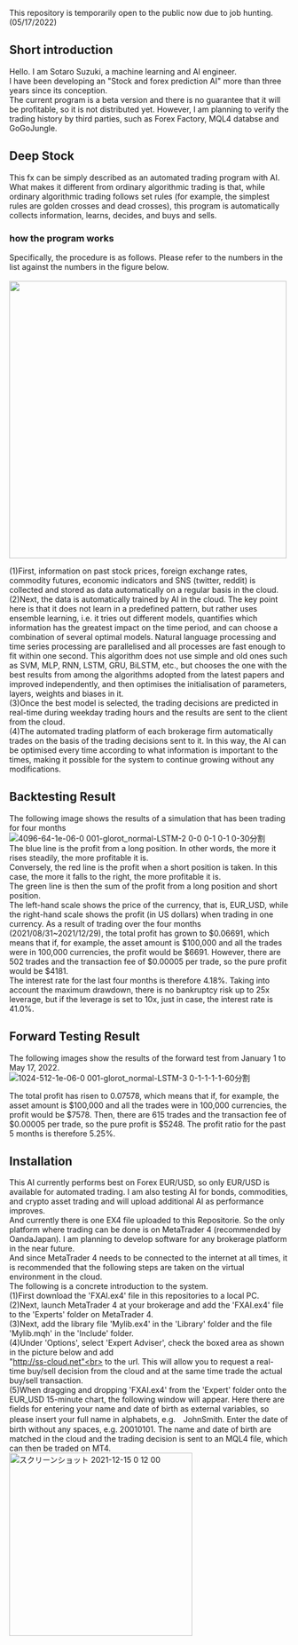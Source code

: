 This repository is temporarily open to the public now due to job hunting. (05/17/2022)<br>

## Short introduction
Hello. I am Sotaro Suzuki, a machine learning and AI engineer.<br>
I have been developing an "Stock and forex prediction AI" more than three years since its conception.<br>
The current program is a beta version and there is no guarantee that it will be profitable, so it is not distributed yet.
However, I am planning to verify the trading history by third parties, such as Forex Factory, MQL4 databse and GoGoJungle.<br>

## Deep Stock
This fx can be simply described as an automated trading program with AI.<br>
What makes it different from ordinary algorithmic trading is that, while ordinary algorithmic trading follows set rules (for example, the simplest rules are golden crosses and dead crosses), this program is automatically collects information, learns, decides, and buys and sells.

### how the program works
Specifically, the procedure is as follows. Please refer to the numbers in the list against the numbers in the figure below.<br><br>
<img src="https://user-images.githubusercontent.com/95641926/168771698-6a3ec352-7f8d-4130-a73a-c5b4b5e0e519.png" width="500">

(1)First, information on past stock prices, foreign exchange rates, commodity futures, economic indicators and SNS (twitter, reddit) is collected and stored as data automatically on a regular basis in the cloud.<br>
(2)Next, the data is automatically trained by AI in the cloud. The key point here is that it does not learn in a predefined pattern, but rather uses ensemble learning, i.e. it tries out different models, quantifies which information has the greatest impact on the time period, and can choose a combination of several optimal models. Natural language processing and time series processing are parallelised and all processes are fast enough to fit within one second. This algorithm does not use simple and old ones such as SVM, MLP, RNN, LSTM, GRU, BiLSTM, etc., but chooses the one with the best results from among the algorithms adopted from the latest papers and improved independently, and then optimises the initialisation of parameters, layers, weights and biases in it.<br>
(3)Once the best model is selected, the trading decisions are predicted in real-time during weekday trading hours and the results are sent to the client from the cloud.<br>
(4)The automated trading platform of each brokerage firm automatically trades on the basis of the trading decisions sent to it.
In this way, the AI can be optimised every time according to what information is important to the times, making it possible for the system to continue growing without any modifications.<br>

## Backtesting Result
The following image shows the results of a simulation that has been trading for four months<br>
![4096-64-1e-06-0 001-glorot_normal-LSTM-2 0-0 0-1 0-1 0-30分割](https://user-images.githubusercontent.com/95641926/147685891-28501ed7-1290-4642-857c-627b2848916f.png)
<br>
The blue line is the profit from a long position. In other words, the more it rises steadily, the more profitable it is.<br>
Conversely, the red line is the profit when a short position is taken. In this case, the more it falls to the right, the more profitable it is.<br>
The green line is then the sum of the profit from a long position and short position.<br>
The left-hand scale shows the price of the currency, that is, EUR_USD, while the right-hand scale shows the profit (in US dollars) when trading in one currency. As a result of trading over the four months (2021/08/31~2021/12/29), the total profit has grown to $0.06691, which means that if, for example, the asset amount is $100,000 and all the trades were in 100,000 currencies, the profit would be $6691. However, there are 502 trades and the transaction fee of $0.00005 per trade, so the pure profit would be $4181.<br>
The interest rate for the last four months is therefore 4.18%. Taking into account the maximum drawdown, there is no bankruptcy risk up to 25x leverage, but if the leverage is set to 10x, just in case, the interest rate is 41.0%.<br>

## Forward Testing Result
The following images show the results of the forward test from January 1 to May 17, 2022. <br>
![1024-512-1e-06-0 001-glorot_normal-LSTM-3 0-1-1-1-1-60分割](https://user-images.githubusercontent.com/95641926/168840483-3879ff7a-5538-401e-b5d3-019e7695d0e0.png)

The total profit has risen to 0.07578, which means that if, for example, the asset amount is $100,000 and all the trades were in 100,000 currencies, the profit would be $7578. Then, there are 615 trades and the transaction fee of $0.00005 per trade, so the pure profit is $5248.
The profit ratio for the past 5 months is therefore 5.25%. <br>

## Installation
This AI currently performs best on Forex EUR/USD, so only EUR/USD is available for automated trading. I am also testing AI for bonds, commodities, and crypto asset trading and will upload additional AI as performance improves.<br>
And currently there is one EX4 file uploaded to this Repositorie. So the only platform where trading can be done is on MetaTrader 4 (recommended by OandaJapan). I am planning to develop software for any brokerage platform in the near future.<br>
And since MetaTrader 4 needs to be connected to the internet at all times, it is recommended that the following steps are taken on the virtual environment in the cloud.<br>
The following is a concrete introduction to the system.<br>
(1)First download the 'FXAI.ex4' file in this repositories to a local PC.<br>
(2)Next, launch MetaTrader 4 at your brokerage and add the 'FXAI.ex4' file to the 'Experts' folder on MetaTrader 4.<br>
(3)Next, add the library file 'Mylib.ex4' in the 'Library' folder and the file 'Mylib.mqh' in the 'Include' folder.<br>
(4)Under 'Options', select 'Expert Adviser', check the boxed area as shown in the picture below and add <br>"http://ss-cloud.net"<br> to the url. This will allow you to request a real-time buy/sell decision from the cloud and at the same time trade the actual buy/sell transaction.<br>
(5)When dragging and dropping 'FXAI.ex4' from the 'Expert' folder onto the EUR_USD 15-minute chart, the following window will appear. Here there are fields for entering your name and date of birth as external variables, so please insert your full name in alphabets, e.g.　JohnSmith. Enter the date of birth without any spaces, e.g. 20010101. The name and date of birth are matched in the cloud and the trading decision is sent to an MQL4 file, which can then be traded on MT4.<br>
<img width="330" alt="スクリーンショット 2021-12-15 0 12 00" src="https://user-images.githubusercontent.com/95641926/146094305-e216becb-5ce6-4816-9490-f8d798b7c02f.png"><br>



